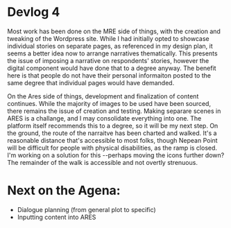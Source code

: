 # Devlog 4

Most work has been done on the MRE side of things, with the creation and tweaking of the Wordpress site. While I had initially opted to showcase individual stories on separate pages, as referenced in my design plan, it seems a better idea now to arrange narratives thematically. This presents the issue of imposing a narrative on respondents' stories, however the digital component would have done that to a degree anyway. The benefit here is that people do not have their personal informaiton posted to the same degree that individual pages would have demanded.

On the Ares side of things, development and finalization of content continues. While the majority of images to be used have been sourced, there remains the issue of creation and testing. Making separare scenes in ARES is a challange, and I may consolidate everything into one. The platform itself recommends this to a degree, so it will be my next step. On the ground, the route of the narraitve has been charted and walked. It's a reasonable distance that's accessible to most folks, though Nepean Point will be difficult for people with physical disabilities, as the ramp is closed. I'm working on a solution for this --perhaps moving the icons further down? The remainder of the walk is accessible and not overtly strenuous.

# Next on the Agena:
+ Dialogue planning (from general plot to specific)
+ Inputting content into ARES
